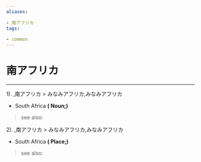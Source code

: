 ```yaml
---
aliases:
    
- 南アフリカ
tags:
    
- common
---
```


# 南アフリカ
---
1).
,南アフリカ > みなみアフリカ,みなみアフリカ

- South Africa
**( Noun;)**
> see also: 
            
2).
,南アフリカ > みなみアフリカ,みなみアフリカ

- South Africa
**( Place;)**
> see also: 
            